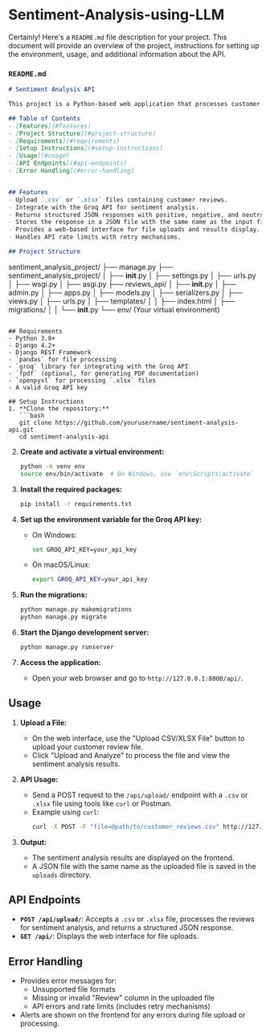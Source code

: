 # Sentiment-Analysis-using-LLM

Certainly! Here's a `README.md` file description for your project. This document will provide an overview of the project, instructions for setting up the environment, usage, and additional information about the API.

### `README.md`

```markdown
# Sentiment Analysis API

This project is a Python-based web application that processes customer reviews using a sentiment analysis model. It allows users to upload a `.csv` or `.xlsx` file containing customer reviews, performs sentiment analysis using the Groq API, and returns structured results in a JSON format. The application is built using Django, Django REST Framework, and includes a user-friendly frontend for file uploads and result visualization.

## Table of Contents
- [Features](#features)
- [Project Structure](#project-structure)
- [Requirements](#requirements)
- [Setup Instructions](#setup-instructions)
- [Usage](#usage)
- [API Endpoints](#api-endpoints)
- [Error Handling](#error-handling)


## Features
- Upload `.csv` or `.xlsx` files containing customer reviews.
- Integrate with the Groq API for sentiment analysis.
- Returns structured JSON responses with positive, negative, and neutral sentiment scores.
- Stores the response in a JSON file with the same name as the input file.
- Provides a web-based interface for file uploads and results display.
- Handles API rate limits with retry mechanisms.

## Project Structure
```
sentiment_analysis_project/
├── manage.py
├── sentiment_analysis_project/
│   ├── __init__.py
│   ├── settings.py
│   ├── urls.py
│   ├── wsgi.py
│   ├── asgi.py
├── reviews_api/
│   ├── __init__.py
│   ├── admin.py
│   ├── apps.py
│   ├── models.py
│   ├── serializers.py
│   ├── views.py
│   ├── urls.py
│   ├── templates/
│   │   ├── index.html
│   ├── migrations/
│   │   └── __init__.py
└── env/ (Your virtual environment)
```

## Requirements
- Python 3.8+
- Django 4.2+
- Django REST Framework
- `pandas` for file processing
- `groq` library for integrating with the Groq API
- `fpdf` (optional, for generating PDF documentation)
- `openpyxl` for processing `.xlsx` files
- A valid Groq API key

## Setup Instructions
1. **Clone the repository:**
   ```bash
   git clone https://github.com/yourusername/sentiment-analysis-api.git
   cd sentiment-analysis-api
   ```

2. **Create and activate a virtual environment:**
   ```bash
   python -m venv env
   source env/bin/activate  # On Windows, use `env\Scripts\activate`
   ```

3. **Install the required packages:**
   ```bash
   pip install -r requirements.txt
   ```

4. **Set up the environment variable for the Groq API key:**
   - On Windows:
     ```bash
     set GROQ_API_KEY=your_api_key
     ```
   - On macOS/Linux:
     ```bash
     export GROQ_API_KEY=your_api_key
     ```

5. **Run the migrations:**
   ```bash
   python manage.py makemigrations
   python manage.py migrate
   ```

6. **Start the Django development server:**
   ```bash
   python manage.py runserver
   ```

7. **Access the application:**
   - Open your web browser and go to `http://127.0.0.1:8000/api/`.

## Usage
1. **Upload a File:**
   - On the web interface, use the "Upload CSV/XLSX File" button to upload your customer review file.
   - Click "Upload and Analyze" to process the file and view the sentiment analysis results.

2. **API Usage:**
   - Send a POST request to the `/api/upload/` endpoint with a `.csv` or `.xlsx` file using tools like `curl` or Postman.
   - Example using `curl`:
     ```bash
     curl -X POST -F "file=@path/to/customer_reviews.csv" http://127.0.0.1:8000/api/upload/
     ```

3. **Output:**
   - The sentiment analysis results are displayed on the frontend.
   - A JSON file with the same name as the uploaded file is saved in the `uploads` directory.

## API Endpoints
- **`POST /api/upload/`**: Accepts a `.csv` or `.xlsx` file, processes the reviews for sentiment analysis, and returns a structured JSON response.
- **`GET /api/`**: Displays the web interface for file uploads.

## Error Handling
- Provides error messages for:
  - Unsupported file formats
  - Missing or invalid "Review" column in the uploaded file
  - API errors and rate limits (includes retry mechanisms)
- Alerts are shown on the frontend for any errors during file upload or processing.


